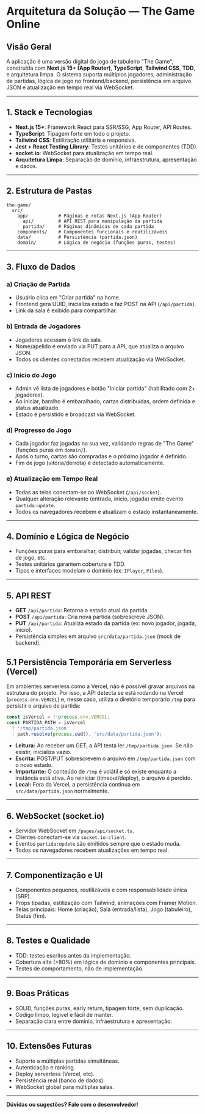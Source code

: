 # Arquitetura da Solução — The Game Online

## Visão Geral

A aplicação é uma versão digital do jogo de tabuleiro "The Game", construída com **Next.js 15+ (App Router)**, **TypeScript**, **Tailwind CSS**, **TDD**, e arquitetura limpa. O sistema suporta múltiplos jogadores, administração de partidas, lógica de jogo no frontend/backend, persistência em arquivo JSON e atualização em tempo real via WebSocket.

---

## 1. Stack e Tecnologias
- **Next.js 15+**: Framework React para SSR/SSG, App Router, API Routes.
- **TypeScript**: Tipagem forte em todo o projeto.
- **Tailwind CSS**: Estilização utilitária e responsiva.
- **Jest + React Testing Library**: Testes unitários e de componentes (TDD).
- **socket.io**: WebSocket para atualização em tempo real.
- **Arquitetura Limpa**: Separação de domínio, infraestrutura, apresentação e dados.

---

## 2. Estrutura de Pastas
```
the-game/
  src/
    app/           # Páginas e rotas Next.js (App Router)
      api/         # API REST para manipulação da partida
      partida/     # Páginas dinâmicas de cada partida
    components/    # Componentes funcionais e reutilizáveis
    data/          # Persistência (partida.json)
    domain/        # Lógica de negócio (funções puras, testes)
```

---

## 3. Fluxo de Dados

### a) Criação de Partida
- Usuário clica em "Criar partida" na home.
- Frontend gera UUID, inicializa estado e faz POST na API (`/api/partida`).
- Link da sala é exibido para compartilhar.

### b) Entrada de Jogadores
- Jogadores acessam o link da sala.
- Nome/apelido é enviado via PUT para a API, que atualiza o arquivo JSON.
- Todos os clientes conectados recebem atualização via WebSocket.

### c) Início do Jogo
- Admin vê lista de jogadores e botão "Iniciar partida" (habilitado com 2+ jogadores).
- Ao iniciar, baralho é embaralhado, cartas distribuídas, ordem definida e status atualizado.
- Estado é persistido e broadcast via WebSocket.

### d) Progresso do Jogo
- Cada jogador faz jogadas na sua vez, validando regras de "The Game" (funções puras em `domain/`).
- Após o turno, cartas são compradas e o próximo jogador é definido.
- Fim de jogo (vitória/derrota) é detectado automaticamente.

### e) Atualização em Tempo Real
- Todas as telas conectam-se ao WebSocket (`/api/socket`).
- Qualquer alteração relevante (entrada, início, jogada) emite evento `partida:update`.
- Todos os navegadores recebem e atualizam o estado instantaneamente.

---

## 4. Domínio e Lógica de Negócio
- Funções puras para embaralhar, distribuir, validar jogadas, checar fim de jogo, etc.
- Testes unitários garantem cobertura e TDD.
- Tipos e interfaces modelam o domínio (ex: `IPlayer`, `Piles`).

---

## 5. API REST
- **GET** `/api/partida`: Retorna o estado atual da partida.
- **POST** `/api/partida`: Cria nova partida (sobrescreve JSON).
- **PUT** `/api/partida`: Atualiza estado da partida (ex: novo jogador, jogada, início).
- Persistência simples em arquivo `src/data/partida.json` (mock de backend).

## 5.1 Persistência Temporária em Serverless (Vercel)

Em ambientes serverless como a Vercel, não é possível gravar arquivos na estrutura do projeto. Por isso, a API detecta se está rodando na Vercel (`process.env.VERCEL`) e, nesse caso, utiliza o diretório temporário `/tmp` para persistir o arquivo de partida:

```ts
const isVercel = !!process.env.VERCEL;
const PARTIDA_PATH = isVercel
  ? '/tmp/partida.json'
  : path.resolve(process.cwd(), 'src/data/partida.json');
```

- **Leitura:** Ao receber um GET, a API tenta ler `/tmp/partida.json`. Se não existir, inicializa vazio.
- **Escrita:** POST/PUT sobrescrevem o arquivo em `/tmp/partida.json` com o novo estado.
- **Importante:** O conteúdo de `/tmp` é volátil e só existe enquanto a instância está ativa. Ao reiniciar (timeout/deploy), o arquivo é perdido.
- **Local:** Fora da Vercel, a persistência continua em `src/data/partida.json` normalmente.

---

## 6. WebSocket (socket.io)
- Servidor WebSocket em `/pages/api/socket.ts`.
- Clientes conectam-se via `socket.io-client`.
- Eventos `partida:update` são emitidos sempre que o estado muda.
- Todos os navegadores recebem atualizações em tempo real.

---

## 7. Componentização e UI
- Componentes pequenos, reutilizáveis e com responsabilidade única (SRP).
- Props tipadas, estilização com Tailwind, animações com Framer Motion.
- Telas principais: Home (criação), Sala (entrada/lista), Jogo (tabuleiro), Status (fim).

---

## 8. Testes e Qualidade
- TDD: testes escritos antes da implementação.
- Cobertura alta (>80%) em lógica de domínio e componentes principais.
- Testes de comportamento, não de implementação.

---

## 9. Boas Práticas
- SOLID, funções puras, early return, tipagem forte, sem duplicação.
- Código limpo, legível e fácil de manter.
- Separação clara entre domínio, infraestrutura e apresentação.

---

## 10. Extensões Futuras
- Suporte a múltiplas partidas simultâneas.
- Autenticação e ranking.
- Deploy serverless (Vercel, etc).
- Persistência real (banco de dados).
- WebSocket global para múltiplas salas.

---

**Dúvidas ou sugestões? Fale com o desenvolvedor!** 